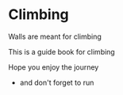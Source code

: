 # Climbing
Walls are meant for climbing 

This is a guide book for climbing

Hope you enjoy the journey
- and don't forget to run
